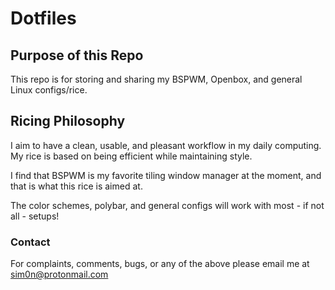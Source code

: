 # Dotfiles

## Purpose of this Repo

This repo is for storing and sharing my BSPWM, Openbox, and general Linux configs/rice.

## Ricing Philosophy

I aim to have a clean, usable, and pleasant workflow in my daily computing. My rice is based on being efficient while maintaining style.

I find that BSPWM is my favorite tiling window manager at the moment, and that is what this rice is aimed at.

The color schemes, polybar, and general configs will work with most - if not all - setups!

### Contact

For complaints, comments, bugs, or any of the above please email me at sim0n@protonmail.com
